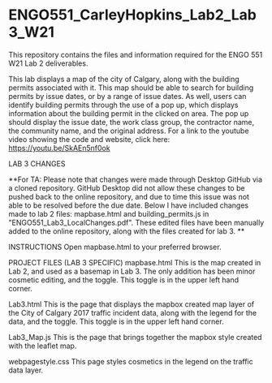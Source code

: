 # ENGO551_CarleyHopkins_Lab2_Lab3_W21
This repository contains the files and information required for the ENGO 551 W21 Lab 2 deliverables. 


This lab displays a map of the city of Calgary, along with the building permits associated with it.
This map should be able to search for building permits by issue dates, or by a range of issue dates.
As well, users can identify building permits through the use of a pop up, which displays information about the building permit in the clicked on area.
The pop up should display the issue date, the work class group, the contractor name, the community name, and the original address. 
For a link to the youtube video showing the code and website, click here: https://youtu.be/SkAEn5nf0ok

LAB 3 CHANGES

**For TA:
Please note that changes were made through Desktop GitHub via a cloned repository.
GitHub Desktop did not allow these changes to be pushed back to the online repository, and due to time this issue was not able to be resolved before the due date.
Below I have included changes made to lab 2 files: mapbase.html and building_permits.js in "ENGO551_Lab3_LocalChanges.pdf". These edited files have been manually added to the online repository, along with the files created for lab 3.  **

INSTRUCTIONS
Open mapbase.html to your preferred browser.

PROJECT FILES
(LAB 3 SPECIFIC)
mapbase.html
This is the map created in Lab 2, and used as a basemap in Lab 3. The only addition has been minor cosmetic editing, and the toggle.
This toggle is in the upper left hand corner.

Lab3.html
This is the page that displays the mapbox created map layer of the City of Calgary 2017 traffic incident data, along with the legend for the data, and the toggle.
This toggle is in the upper left hand corner.

Lab3_Map.js
This is the page that brings together the mapbox style created with the leaflet map. 

webpagestyle.css
This page styles cosmetics in the legend on the traffic data layer.
